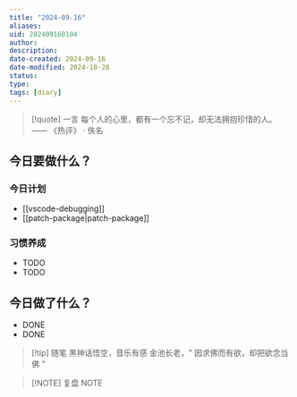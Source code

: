 ```yaml
---
title: "2024-09-16"
aliases: 
uid: 202409160104
author: 
description: 
date-created: 2024-09-16
date-modified: 2024-10-28
status: 
type: 
tags: [diary]
---
```


> [!quote] 一言
 每个人的心里，都有一个忘不记，却无法拥抱珍惜的人。 —— 《热评》 · 佚名

## 今日要做什么？

### 今日计划

- [[vscode-debugging]]
- [[patch-package|patch-package]]

### 习惯养成

- TODO
- TODO

## 今日做了什么？

- DONE
- DONE

> [!tip] 随笔
> 黑神话悟空，音乐有感
> 金池长老，" 因求佛而有欲，却把欲念当佛 "

> [!NOTE] 复盘
> NOTE
